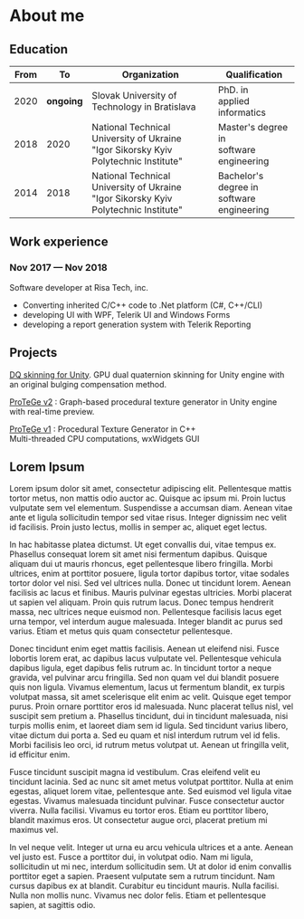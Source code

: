 # About me

## Education

|From|To|Organization|Qualification|
|---|---|---|---|
|2020|**ongoing**|Slovak University of Technology in Bratislava|PhD. in<br>applied informatics|
|2018|2020|National Technical University of Ukraine<br>"Igor Sikorsky Kyiv Polytechnic Institute"|Master's degree in<br>software engineering|
|2014|2018|National Technical University of Ukraine<br>"Igor Sikorsky Kyiv Polytechnic Institute"|Bachelor's degree in<br>software engineering|

## Work experience

### Nov 2017 &mdash; Nov 2018

Software developer at Risa Tech, inc.

* Converting inherited C/C++ code to .Net platform (C#, C++/CLI)
* developing UI with WPF, Telerik UI and Windows Forms
* developing a report generation system with Telerik Reporting

## Projects

[DQ skinning for Unity](https://github.com/KosRud/DQ-skinning-for-Unity). GPU dual quaternion skinning for Unity engine with an original bulging compensation method.

[ProTeGe v2](https://github.com/KosRud/ProTeGe_v2)
:	Graph-based procedural texture generator in Unity engine with real-time preview.

[ProTeGe v1](https://github.com/KosRud/ProTeGe-v1)
:	Procedural Texture Generator in C++<br>
	Multi-threaded CPU computations, wxWidgets GUI

## Lorem Ipsum

Lorem ipsum dolor sit amet, consectetur adipiscing elit. Pellentesque mattis tortor metus, non mattis odio auctor ac. Quisque ac ipsum mi. Proin luctus vulputate sem vel elementum. Suspendisse a accumsan diam. Aenean vitae ante et ligula sollicitudin tempor sed vitae risus. Integer dignissim nec velit id facilisis. Proin justo lectus, mollis in semper ac, aliquet eget lectus.

In hac habitasse platea dictumst. Ut eget convallis dui, vitae tempus ex. Phasellus consequat lorem sit amet nisi fermentum dapibus. Quisque aliquam dui ut mauris rhoncus, eget pellentesque libero fringilla. Morbi ultrices, enim at porttitor posuere, ligula tortor dapibus tortor, vitae sodales tortor dolor vel nisi. Sed vel ultrices nulla. Donec ut tincidunt lorem. Aenean facilisis ac lacus et finibus. Mauris pulvinar egestas ultricies. Morbi placerat ut sapien vel aliquam. Proin quis rutrum lacus. Donec tempus hendrerit massa, nec ultrices neque euismod non. Pellentesque facilisis lacus eget urna tempor, vel interdum augue malesuada. Integer blandit ac purus sed varius. Etiam et metus quis quam consectetur pellentesque.

Donec tincidunt enim eget mattis facilisis. Aenean ut eleifend nisi. Fusce lobortis lorem erat, ac dapibus lacus vulputate vel. Pellentesque vehicula dapibus ligula, eget dapibus felis rutrum ac. In tincidunt tortor a neque gravida, vel pulvinar arcu fringilla. Sed non quam vel dui blandit posuere quis non ligula. Vivamus elementum, lacus ut fermentum blandit, ex turpis volutpat massa, sit amet scelerisque elit enim ac velit. Quisque eget tempor purus. Proin ornare porttitor eros id malesuada. Nunc placerat tellus nisl, vel suscipit sem pretium a. Phasellus tincidunt, dui in tincidunt malesuada, nisi turpis mollis enim, et laoreet diam sem id ligula. Sed tincidunt varius libero, vitae dictum dui porta a. Sed eu quam et nisl interdum rutrum vel id felis. Morbi facilisis leo orci, id rutrum metus volutpat ut. Aenean ut fringilla velit, id efficitur enim.

Fusce tincidunt suscipit magna id vestibulum. Cras eleifend velit eu tincidunt lacinia. Sed ac nunc sit amet metus volutpat porttitor. Nulla at enim egestas, aliquet lorem vitae, pellentesque ante. Sed euismod vel ligula vitae egestas. Vivamus malesuada tincidunt pulvinar. Fusce consectetur auctor viverra. Nulla facilisi. Vivamus eu tortor eros. Etiam eu porttitor libero, blandit maximus eros. Ut consectetur augue orci, placerat pretium mi maximus vel.

In vel neque velit. Integer ut urna eu arcu vehicula ultrices et a ante. Aenean vel justo est. Fusce a porttitor dui, in volutpat odio. Nam mi ligula, sollicitudin ut mi nec, interdum sollicitudin sem. Ut at dolor id enim convallis porttitor eget a sapien. Praesent vulputate sem a rutrum tincidunt. Nam cursus dapibus ex at blandit. Curabitur eu tincidunt mauris. Nulla facilisi. Nulla non mollis nunc. Vivamus nec dolor felis. Etiam et pellentesque sapien, at sagittis odio.


